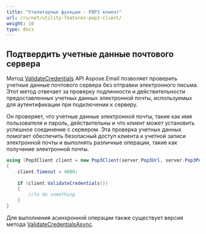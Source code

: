 ```yaml
---
title: "Утилитарные функции - POP3 клиент"
url: /ru/net/utility-features-pop3-client/
weight: 10
type: docs
---
```


## **Подтвердить учетные данные почтового сервера**

Метод [ValidateCredentials](https://reference.aspose.com/email/net/aspose.email.clients.pop3/pop3client/validatecredentials) API Aspose.Email позволяет проверить учетные данные почтового сервера без отправки электронного письма. Этот метод отвечает за проверку подлинности и действительности предоставленных учетных данных электронной почты, используемых для аутентификации при подключении к серверу.

Он проверяет, что учетные данные электронной почты, такие как имя пользователя и пароль, действительны и что клиент может установить успешное соединение с сервером. Эта проверка учетных данных помогает обеспечить безопасный доступ клиента к учетной записи электронной почты и выполнять различные операции, такие как получение электронной почты.

```cs
using (Pop3Client client = new Pop3Client(server.Pop3Url, server.Pop3Port, "userName", "password", SecurityOptions.Auto))
{
    client.Timeout = 4000;
   
    if (client.ValidateCredentials())
    {
        //to do something
    }
}
```

Для выполнения асинхронной операции также существует версия метода [ValidateCredentialsAsync](https://reference.aspose.com/email/net/aspose.email.clients.pop3/pop3client/validatecredentialsasync/).